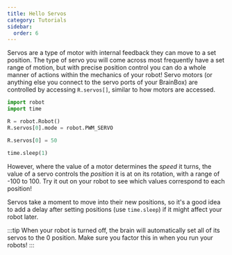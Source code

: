 ```yaml
---
title: Hello Servos
category: Tutorials
sidebar:
  order: 6
---
```

Servos are a type of motor with internal feedback they can move to a set position. The type of servo you will come across most frequently have a set range of motion, but with precise position control you can do a whole manner of actions within the mechanics of your robot! Servo motors (or anything else you connect to the servo ports of your BrainBox) are controlled by accessing `R.servos[]`, similar to how motors are accessed.

```python
import robot
import time

R = robot.Robot()
R.servos[0].mode = robot.PWM_SERVO

R.servos[0] = 50

time.sleep(1)
```

However, where the value of a motor determines the *speed* it turns, the value of a servo controls the *position* it is at on its rotation, with a range of -100 to 100. Try it out on your robot to see which values correspond to each position!

Servos take a moment to move into their new positions, so it's a good idea to add a delay after setting positions (use `time.sleep`) if it might affect your robot later.

:::tip
When your robot is turned off, the brain will automatically set all of its servos to the 0 position. Make sure you factor this in when you run your robots!
:::

